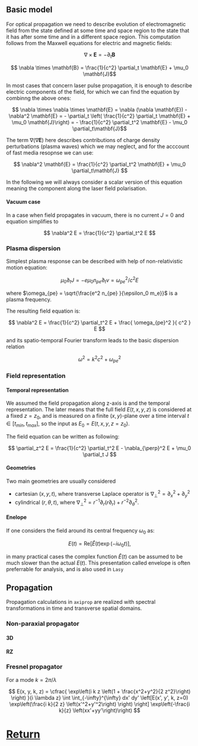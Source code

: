 ## Basic model

For optical propagation we need to describe evolution of electromagnetic field from the state defined at some time and space region to the state that it has after some time and in a different space region. This computation follows from the Maxwell equations for electric and magnetic fields:

$$ \nabla \times \mathbf{E} = - \partial_t \mathbf{B} $$

$$ \nabla \times \mathbf{B} = \frac{1}{c^2} \partial_t \mathbf{E} + \mu_0 \mathbf{J}$$

In most cases that concern laser pulse propagation, it is enough to describe electric components of the field, for which we can find the equation by combinng the above ones:

$$ \nabla \times \nabla \times \mathbf{E} = \nabla (\nabla \mathbf{E}) - \nabla^2 \mathbf{E} = - \partial_t \left( \frac{1}{c^2} 
\partial_t \mathbf{E} + \mu_0 \mathbf{J}\right) = - \frac{1}{c^2} \partial_t^2 \mathbf{E} - \mu_0  \partial_t\mathbf{J}$$

The term $\nabla (\nabla \mathbf{E})$ here describes contributions of charge density perturbations (plasma waves) which 
we may neglect, and for the acccount of fast media resopnse we can use:

$$ \nabla^2 \mathbf{E} = \frac{1}{c^2}  \partial_t^2 \mathbf{E} + \mu_0  \partial_t\mathbf{J} $$

In the following we will always consider a scalar version of this equation meaning the component along the laser field polarisation.

#### Vacuum case

In a case when field propagates in vacuum, there is no current $J = 0$ and equation simplifies to 

$$ \nabla^2 E = \frac{1}{c^2}  \partial_t^2 E $$

### Plasma dispersion

Simplest plasma response can be described with help of non-relativistic motion equation:

$$ \mu_0 \partial_t J = -e \mu_0 n_{pe} \partial_t v = \omega_{pe}^2 / c^2 E $$

where $\omega_{pe} = \sqrt{\frac{e^2 n_{pe} }{\epsilon_0  m_e}}$ is a plasma frequency.

The resulting field equation is:

$$ \nabla^2 E = \frac{1}{c^2}  \partial_t^2 E + \frac{ \omega_{pe}^2 }{ c^2 } E  $$

and its spatio-temporal Fourier transform leads to the basic dispersion relation

$$ \omega^2 = k^2 c^2 + \omega_{pe}^2 $$

### Field representation

#### Temporal representation

We assumed the field propagation along z-axis is  and the temporal representation. The later means that the full field $E(t,x,y,z)$ is considered at a fixed $z=z_0$, and is measured on a finite $(x,y)$-plane over a time interval $t\in[t_{min},t_{max}]$, so the input as $E_0 = E(t,x,y,z=z_0)$. 

The field equation can be written as following:

$$ \partial_z^2 E =  \frac{1}{c^2}  \partial_t^2 E - \nabla_{\perp}^2 E + \mu_0  \partial_t J   $$

#### Geometries

Two main geometries are usually considered
- cartesian $(x, y, t)$, where transverse Laplace operator is $\nabla_\perp^2 = \partial_x^2 + \partial_y^2$
- cylindrical $(r, \theta, t)$, where $\nabla_{\perp}^2 = r^{-1} \partial_r (r \partial_r) +  r^{-2} \partial_\theta^2$. 

#### Enelope

If one considers the field around its central frequency $\omega_0$ as:

$$ E(t) = \mathrm{Re}[\hat{E}(t) \exp(- i \omega_0 t) ], $$

in many practical cases the complex function $\hat{E}(t)$ can be assumed to be much slower than the actual $E(t)$. This presentation called envelope is often preferrable for analysis, and is also used in `Lasy`

## Propagation

Propagation calculations in `axiprop` are realized with spectral transformations in time and transverse spatial domains.

### Non-paraxial propagator

#### 3D

#### RZ

### Fresnel propagator

For a mode $k=2\pi / \lambda$

$$ E(x, y, k, z) = \cfrac{ \exp\left(i k z \left(1 + \frac{x^2+y^2}{2 z^2}\right) \right) }{i \lambda z} \int  \int_{-\infty}^{\infty} 
dx' dy' \left[E(x', y', k, z=0) \exp\left(\frac{i k}{2 z} \left(x'^2+y'^2\right) \right) \right] \exp\left(-\frac{i k}{z} 
\left(xx'+yy'\right)\right) $$


# [Return](./../README.md)

